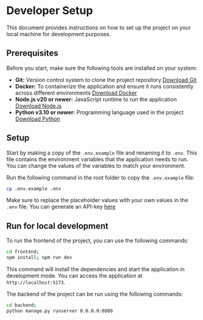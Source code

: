 # Developer Setup
This document provides instructions on how to set up the project on your local machine for development purposes.

## Prerequisites
Before you start, make sure the following tools are installed on your system:
- **Git:** Version control system to clone the project repository [Download Git](https://git-scm.com/downloads)
- **Docker:** To containerize the application and ensure it runs consistently across different environments [Download Docker](https://www.docker.com/products/docker-desktop)
- **Node.js v20 or newer:** JavaScript runtime to run the application [Download Node.js](https://nodejs.org/en/download/)
- **Python v3.10 or newer:** Programming language used in the project [Download Python](https://www.python.org/downloads/)


## Setup
Start by making a copy of the `.env.example` file and renaming it to `.env`. This file contains the environment variables that the application needs to run. You can change the values of the variables to match your environment.

Run the following command in the root folder to copy the `.env.example` file:
```bash
cp .env.example .env
```

Make sure to replace the placeholder values with your own values in the `.env` file.
You can generate an API-key [here](https://developers.google.com/custom-search/v1/introduction)

## Run for local development
To run the frontend of the project, you can use the following commands:
```bash
cd frontend;
npm install; npm run dev
```
This command will install the dependencies and start the application in development mode. You can access the application at `http://localhost:5173`.

The backend of the project can be run using the following commands:
```bash
cd backend;
python manage.py runserver 0.0.0.0:8000
```
